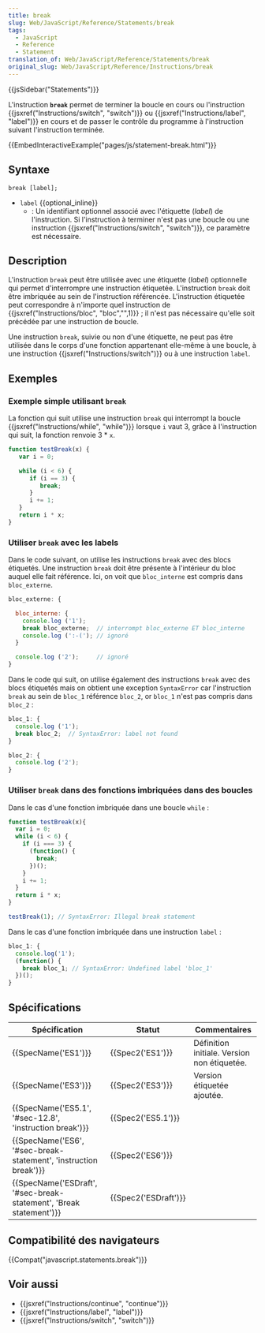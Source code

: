 ```yaml
---
title: break
slug: Web/JavaScript/Reference/Statements/break
tags:
  - JavaScript
  - Reference
  - Statement
translation_of: Web/JavaScript/Reference/Statements/break
original_slug: Web/JavaScript/Reference/Instructions/break
---
```

{{jsSidebar("Statements")}}

L'instruction **`break`** permet de terminer la boucle en cours ou l'instruction {{jsxref("Instructions/switch", "switch")}} ou {{jsxref("Instructions/label", "label")}} en cours et de passer le contrôle du programme à l'instruction suivant l'instruction terminée.

{{EmbedInteractiveExample("pages/js/statement-break.html")}}

## Syntaxe

    break [label];

- `label` {{optional_inline}}
  - : Un identifiant optionnel associé avec l'étiquette (_label_) de l'instruction. Si l'instruction à terminer n'est pas une boucle ou une instruction {{jsxref("Instructions/switch", "switch")}}, ce paramètre est nécessaire.

## Description

L'instruction `break` peut être utilisée avec une étiquette (_label_) optionnelle qui permet d'interrompre une instruction étiquetée. L'instruction `break` doit être imbriquée au sein de l'instruction référencée. L'instruction étiquetée peut correspondre à n'importe quel instruction de {{jsxref("Instructions/bloc", "bloc","",1)}} ; il n'est pas nécessaire qu'elle soit précédée par une instruction de boucle.

Une instruction `break`, suivie ou non d'une étiquette, ne peut pas être utilisée dans le corps d'une fonction appartenant elle-même à une boucle, à une instruction {{jsxref("Instructions/switch")}} ou à une instruction `label`.

## Exemples

### Exemple simple utilisant `break`

La fonction qui suit utilise une instruction `break` qui interrompt la boucle {{jsxref("Instructions/while", "while")}} lorsque `i` vaut 3, grâce à l'instruction qui suit, la fonction renvoie 3 \* `x`.

```js
function testBreak(x) {
   var i = 0;

   while (i < 6) {
      if (i == 3) {
         break;
      }
      i += 1;
   }
   return i * x;
}
```

### Utiliser `break` avec les labels

Dans le code suivant, on utilise les instructions `break` avec des blocs étiquetés. Une instruction `break` doit être présente à l'intérieur du bloc auquel elle fait référence. Ici, on voit que `bloc_interne` est compris dans `bloc_externe`.

```js
bloc_externe: {

  bloc_interne: {
    console.log ('1');
    break bloc_externe;  // interrompt bloc_externe ET bloc_interne
    console.log (':-('); // ignoré
  }

  console.log ('2');     // ignoré
}
```

Dans le code qui suit, on utilise également des instructions `break` avec des blocs étiquetés mais on obtient une exception `SyntaxError` car l'instruction `break` au sein de `bloc_1` référence `bloc_2`, or `bloc_1` n'est pas compris dans `bloc_2` :

```js
bloc_1: {
  console.log ('1');
  break bloc_2;  // SyntaxError: label not found
}

bloc_2: {
  console.log ('2');
}
```

### Utiliser `break` dans des fonctions imbriquées dans des boucles

Dans le cas d'une fonction imbriquée dans une boucle `while` :

```js
function testBreak(x){
  var i = 0;
  while (i < 6) {
    if (i === 3) {
      (function() {
        break;
      })();
    }
    i += 1;
  }
  return i * x;
}

testBreak(1); // SyntaxError: Illegal break statement
```

Dans le cas d'une fonction imbriquée dans une instruction `label` :

```js
bloc_1: {
  console.log('1');
  (function() {
    break bloc_1; // SyntaxError: Undefined label 'bloc_1'
  })();
}
```

## Spécifications

| Spécification                                                                            | Statut                       | Commentaires                                |
| ---------------------------------------------------------------------------------------- | ---------------------------- | ------------------------------------------- |
| {{SpecName('ES1')}}                                                                 | {{Spec2('ES1')}}         | Définition initiale. Version non étiquetée. |
| {{SpecName('ES3')}}                                                                 | {{Spec2('ES3')}}         | Version étiquetée ajoutée.                  |
| {{SpecName('ES5.1', '#sec-12.8', 'instruction break')}}                 | {{Spec2('ES5.1')}}     |                                             |
| {{SpecName('ES6', '#sec-break-statement', 'instruction break')}}     | {{Spec2('ES6')}}         |                                             |
| {{SpecName('ESDraft', '#sec-break-statement', 'Break statement')}} | {{Spec2('ESDraft')}} |                                             |

## Compatibilité des navigateurs

{{Compat("javascript.statements.break")}}

## Voir aussi

- {{jsxref("Instructions/continue", "continue")}}
- {{jsxref("Instructions/label", "label")}}
- {{jsxref("Instructions/switch", "switch")}}

